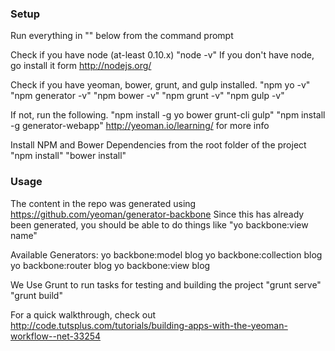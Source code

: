 ### Setup
Run everything in "" below from the command prompt

Check if you have node (at-least 0.10.x)
"node -v"
If you don't have node, go install it form http://nodejs.org/

Check if you have yeoman, bower, grunt, and gulp installed.
"npm yo -v"
"npm generator -v"
"npm bower -v"
"npm grunt -v"
"npm gulp -v"

If not, run the following.
"npm install -g yo bower grunt-cli gulp"
"npm install -g generator-webapp"
http://yeoman.io/learning/ for more info

Install NPM and Bower Dependencies from the root folder of the project
"npm install"
"bower install"


### Usage
The content in the repo was generated using https://github.com/yeoman/generator-backbone
Since this has already been generated, you should be able to do things like
"yo backbone:view name"

Available Generators:
yo backbone:model blog
yo backbone:collection blog
yo backbone:router blog
yo backbone:view blog


We Use Grunt to run tasks for testing and building the project
"grunt serve"
"grunt build"

For a quick walkthrough, check out http://code.tutsplus.com/tutorials/building-apps-with-the-yeoman-workflow--net-33254